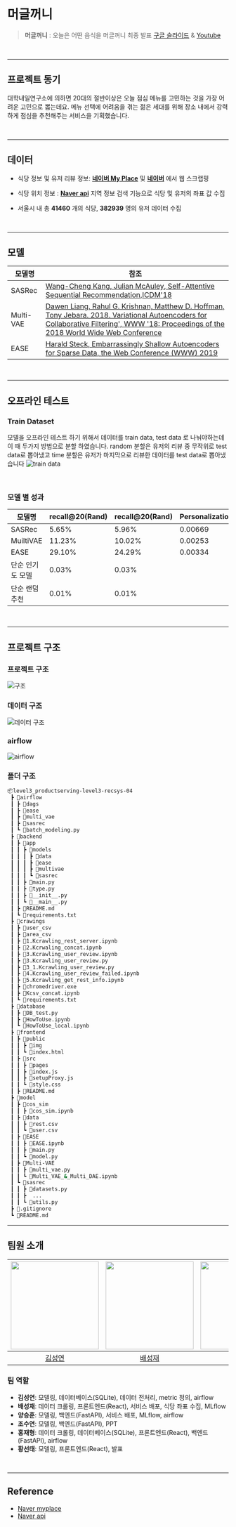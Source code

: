 
# **머글꺼니**

> **머글꺼니** : 오늘은 어떤 음식을 머글꺼니
> 최종 발표 [구글 슬라이드](https://docs.google.com/presentation/d/1LzMaXzlGS6LU0P8DhYBDtIHtQy2xCXFV12woF-199yg/edit?usp=sharing)  & [Youtube](https://youtu.be/oGTYx6Fa5j4)

<br/>

------

## **프로젝트 동기**

대학내일연구소에 의하면 20대의 절반이상은 오늘 점심 메뉴를 고민하는 것을 가장 어려운 고민으로 뽑는데요.
메뉴 선택에 어려움을 겪는 젊은 세대를 위해 장소 내에서 강력하게 점심을 추천해주는 서비스을 기획했습니다.

<br/>

------

## 데이터 

- 식당 정보 및 유저 리뷰 정보: **[네이버 My Place](https://m.place.naver.com/my/feed)** 및 **[네이버](https://www.naver.com/)** 에서 웹 스크랩핑
- 식당 위치 정보 : **[Naver api](https://developers.naver.com/main/)** 지역 정보 검색 기능으로 식당 및 유저의 좌표 값 수집

- 서울시 내 총 **41460** 개의 식당, **382939** 명의 유저 데이터 수집

<br/>

------

## 모델

| 모델명                           | 참조                                                         |
| -------------------------------- | ------------------------------------------------------------ |
| SASRec  | [Wang-Cheng Kang, Julian McAuley, Self-Attentive Sequential Recommendation,ICDM'18 ](https://arxiv.org/abs/1912.11160) |
| Multi-VAE | [Dawen Liang, Rahul G. Krishnan, Matthew D. Hoffman, Tony Jebara. 2018. Variational Autoencoders for Collaborative Filtering', WWW '18: Proceedings of the 2018 World Wide Web Conference](https://dl.acm.org/doi/10.1145/3178876.3186150) |
| EASE | [Harald Steck, Embarrassingly Shallow Autoencoders for Sparse Data, the Web Conference (WWW) 2019](https://arxiv.org/abs/1905.03375) |

<br/>

-----

## 오프라인 테스트

### Train Dataset

모델을 오프라인 테스트 하기 위해서 데이터를 train data, test data 로 나눠야하는데 이 때 두가지 방법으로 분할 하였습니다.
random 분할은 유저의 리뷰 중 무작위로 test data로 뽑아냈고
time 분할은 유저가 마지막으로 리뷰한 데이터를 test data로 뽑아냈습니다
![train data](https://user-images.githubusercontent.com/113089704/217433456-e54c2bf9-43db-4943-8d4a-d25faf559308.png)

<br/>

### 모델 별 성과

| 모델명| recall@20(Rand)|recall@20(Rand)|  Personalization    | 
| ----| ----| ----|----|
| SASRec| 5.65%| 5.96%|0.00669|
| MuiltiVAE| 11.23%| 10.02%|0.00253|
| EASE| 29.10%| 24.29%|0.00334|
|단순 인기도 모델 | 0.03%|0.03%|
|단순 랜덤 추천 | 0.01%|0.01%|

<br/>

 ------

## 프로젝트 구조

### 프로젝트 구조
![구조](https://user-images.githubusercontent.com/113089704/217406500-e15df2fb-d8f1-4a58-85fd-ea40cb8b77f0.png)

### 데이터 구조
![데이터 구조](https://user-images.githubusercontent.com/113089704/217406715-bb41ec55-655b-45a4-b6f8-8076f08a2362.png)

### airflow 
![airflow](https://user-images.githubusercontent.com/113089704/217407091-b1af9161-fdad-4d73-bfb8-dc8129fb9789.png)

### 폴더 구조
```bash
📦level3_productserving-level3-recsys-04
 ┣ 📂airflow
 ┃ ┣ 📂dags
 ┃ ┣ 📂ease
 ┃ ┣ 📂multi_vae
 ┃ ┣ 📂sasrec
 ┃ ┗ 📜batch_modeling.py
 ┣ 📂backend
 ┃ ┣ 📂app
 ┃ ┃ ┣ 📂models
 ┃ ┃ ┃ ┣ 📂data
 ┃ ┃ ┃ ┣ 📂ease
 ┃ ┃ ┃ ┣ 📂multivae
 ┃ ┃ ┃ ┗ 📂sasrec
 ┃ ┃ ┣ 📜main.py
 ┃ ┃ ┣ 📜type.py
 ┃ ┃ ┣ 📜__init__.py
 ┃ ┃ ┗ 📜__main__.py
 ┃ ┣ 📜README.md
 ┃ ┗ 📜requirements.txt
 ┣ 📂crawings
 ┃ ┣ 📂user_csv
 ┃ ┣ 📂area_csv
 ┃ ┣ 📜1.Kcrawling_rest_server.ipynb
 ┃ ┣ 📜2.Kcrwaling_concat.ipynb
 ┃ ┣ 📜3.Kcrawling_user_review.ipynb
 ┃ ┣ 📜3.Kcrawling_user_review.py
 ┃ ┣ 📜3_1.Kcrawling_user_review.py
 ┃ ┣ 📜4.Kcrawling_user_review_failed.ipynb
 ┃ ┣ 📜5.Kcrawling_get_rest_info.ipynb
 ┃ ┣ 📜chromedriver.exe
 ┃ ┣ 📜Kcsv_concat.ipynb
 ┃ ┗ 📜requirements.txt
 ┣ 📂database
 ┃ ┣ 📜DB_test.py
 ┃ ┣ 📜HowToUse.ipynb
 ┃ ┗ 📜HowToUse_local.ipynb
 ┣ 📂frontend
 ┃ ┣ 📂public
 ┃ ┃ ┣ 📂img
 ┃ ┃ ┗ 📜index.html
 ┃ ┣ 📂src
 ┃ ┃ ┣ 📂pages
 ┃ ┃ ┣ 📜index.js
 ┃ ┃ ┣ 📜setupProxy.js
 ┃ ┃ ┗ 📜style.css
 ┃ ┣ 📜README.md
 ┣ 📂model
 ┃ ┣ 📂cos_sim
 ┃ ┃ ┣ 📜cos_sim.ipynb
 ┃ ┣ 📂data
 ┃ ┃ ┣ 📜rest.csv
 ┃ ┃ ┗ 📜user.csv
 ┃ ┣ 📂EASE
 ┃ ┃ ┣ 📜EASE.ipynb
 ┃ ┃ ┣ 📜main.py
 ┃ ┃ ┗ 📜model.py
 ┃ ┣ 📂Multi-VAE
 ┃ ┃ ┣ 📜multi_vae.py
 ┃ ┃ ┗ 📜Multi_VAE_&_Multi_DAE.ipynb
 ┃ ┗ 📂sasrec
 ┃ ┃ ┣ 📜datasets.py
 ┃ ┃ ┣  ...
 ┃ ┃ ┗ 📜utils.py
 ┣ 📜.gitignore
 ┗ 📜README.md
```

------

## 팀원 소개

| <img src="https://user-images.githubusercontent.com/79916736/207600031-b46e76d2-cba3-4c94-9fc3-d9f29cd3bef8.png" width=200> | <img src="https://user-images.githubusercontent.com/79916736/207600420-dd537303-d69d-439f-8cc8-5af648fe8941.png" width=200> | <img src="https://user-images.githubusercontent.com/79916736/207601023-bbf9e64f-1447-41d8-991f-677593094592.png" width=200> | <img src="https://user-images.githubusercontent.com/79916736/207600724-c140a102-39fc-4c03-8109-f214773a64fc.png" width=200> | <img src="https://user-images.githubusercontent.com/79916736/208005357-e98d106d-a207-4acd-ab4b-1abf7dbcb69f.png" width=200> | <img src="https://user-images.githubusercontent.com/65999962/210237522-72198783-f40c-491b-b8a7-6e6badf6cc24.jpg" width=200> |
| :-------------------------------------------------------------------------------------------------------------------------: | :-------------------------------------------------------------------------------------------------------------------------: | :-------------------------------------------------------------------------------------------------------------------------: | :-------------------------------------------------------------------------------------------------------------------------: | :-------------------------------------------------------------------------------------------------------------------------: | :-------------------------------------------------------------------------------------------------------------------------: |
|                                           [김성연](https://github.com/KSY1526)                                            |                                           [배성재](https://github.com/SeongJaeBae)                                            |                                            [양승훈](https://github.com/Seunghoon-Schini-Yang)                                            |                                         [조수연](https://github.com/Suyeonnie)                                          |                                            [황선태](https://github.com/HSUNEH)                                            |                                            [홍재형](https://github.com/secrett2633)                                            |

### 팀 역할
- **김성연**: 모델링, 데이터베이스(SQLite), 데이터 전처리, metric 정의, airflow
- **배성재**: 데이터 크롤링, 프론트엔드(React), 서비스 배포, 식당 좌표 수집, MLflow
- **양승훈**: 모델링, 백엔드(FastAPI), 서비스 배포, MLflow, airflow
- **조수연**: 모델링, 백엔드(FastAPI), PPT
- **홍재형**: 데이터 크롤링, 데이터베이스(SQLite), 프론트엔드(React), 백엔드(FastAPI), airflow
- **황선태**: 모델링, 프론트엔드(React), 발표

<br/>

------

## Reference
- [Naver myplace](https://m.place.naver.com/my/feed)
- [Naver api](https://developers.naver.com/main/)

